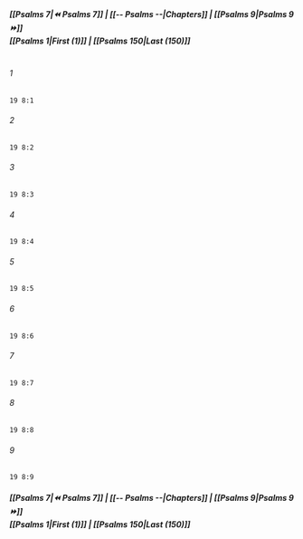 
##### **[[Psalms 7|⏪ Psalms 7]] | [[-- Psalms --|Chapters]] | [[Psalms 9|Psalms 9 ⏩]]**<br>**[[Psalms 1|First (1)]] | [[Psalms 150|Last (150)]]**<br><br>

###### 1
``` verse
19 8:1
```
###### 2
``` verse
19 8:2
```
###### 3
``` verse
19 8:3
```
###### 4
``` verse
19 8:4
```
###### 5
``` verse
19 8:5
```
###### 6
``` verse
19 8:6
```
###### 7
``` verse
19 8:7
```
###### 8
``` verse
19 8:8
```
###### 9
``` verse
19 8:9
```

##### **[[Psalms 7|⏪ Psalms 7]] | [[-- Psalms --|Chapters]] | [[Psalms 9|Psalms 9 ⏩]]**<br>**[[Psalms 1|First (1)]] | [[Psalms 150|Last (150)]]**
